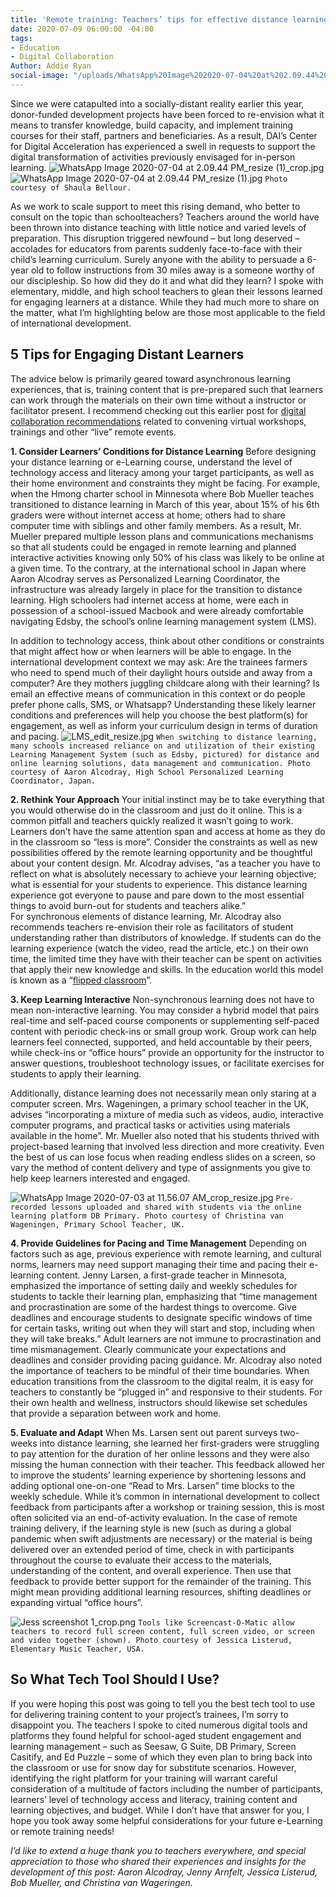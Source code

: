 ```yaml
---
title: 'Remote training: Teachers’ tips for effective distance learning'
date: 2020-07-09 06:00:00 -04:00
tags:
- Education
- Digital Collaboration
Author: Addie Ryan
social-image: "/uploads/WhatsApp%20Image%202020-07-04%20at%202.09.44%20PM_resize%20(1)_thumbnail.jpg"
---
```


Since we were catapulted into a socially-distant reality earlier this year, donor-funded development projects have been forced to re-envision what it means to transfer knowledge, build capacity, and implement training courses for their staff, partners and beneficiaries. As a result, DAI’s Center for Digital Acceleration has experienced a swell in requests to support the digital transformation of activities previously envisaged for in-person learning.
![WhatsApp Image 2020-07-04 at 2.09.44 PM_resize (1)_crop.jpg](/uploads/WhatsApp%20Image%202020-07-04%20at%202.09.44%20PM_resize%20(1)_crop.jpg)
![WhatsApp Image 2020-07-04 at 2.09.44 PM_resize (1).jpg](/uploads/WhatsApp%20Image%202020-07-04%20at%202.09.44%20PM_resize%20(1).jpg)
`Photo courtesy of Shaula Bellour.`

<!--more-->

As we work to scale support to meet this rising demand, who better to consult on the topic than schoolteachers? Teachers around the world have been thrown into distance teaching with little notice and varied levels of preparation. This disruption triggered newfound – but long deserved – accolades for educators from parents suddenly face-to-face with their child’s learning curriculum. Surely anyone with the ability to persuade a 6-year old to follow instructions from 30 miles away is a someone worthy of our discipleship. So how did they do it and what did they learn? I spoke with elementary, middle, and high school teachers to glean their lessons learned for engaging learners at a distance. While they had much more to share on the matter, what I’m highlighting below are those most applicable to the field of international development.

## 5 Tips for Engaging Distant Learners

The advice below is primarily geared toward asynchronous learning experiences, that is, training content that is pre-prepared such that learners can work through the materials on their own time without a instructor or facilitator present. I recommend checking out this earlier post for [digital collaboration recommendations](https://568d4cf73aaede128400000b.preview.siteleaf.com/hosting-virtual-meetings-recommendations-from-a-six-week-veteran.html?utm_source=related-box) related to convening virtual workshops, trainings and other “live” remote events.

**1. Consider Learners’ Conditions for Distance Learning**
Before designing your distance learning or e-Learning course, understand the level of technology access and literacy among your target participants, as well as their home environment and constraints they might be facing. For example, when the Hmong charter school in Minnesota where Bob Mueller teaches transitioned to distance learning in March of this year, about 15% of his 6th graders were without internet access at home; others had to share computer time with siblings and other family members. As a result, Mr. Mueller prepared multiple lesson plans and communications mechanisms so that all students could be engaged in remote learning and planned interactive activities knowing only 50% of his class was likely to be online at a given time. To the contrary, at the international school in Japan where Aaron Alcodray serves as Personalized Learning Coordinator, the infrastructure was already largely in place for the transition to distance learning. High schoolers had internet access at home, were each in possession of a school-issued Macbook and were already comfortable navigating Edsby, the school’s online learning management system (LMS).

In addition to technology access, think about other conditions or constraints that might affect how or when learners will be able to engage. In the international development context we may ask: Are the trainees farmers who need to spend much of their daylight hours outside and away from a computer? Are they mothers juggling childcare along with their learning? Is email an effective means of communication in this context or do people prefer phone calls, SMS, or Whatsapp? Understanding these likely learner conditions and preferences will help you choose the best platform(s) for engagement, as well as inform your curriculum design in terms of duration and pacing.
![LMS_edit_resize.jpg](/uploads/LMS_edit_resize.jpg)
`When switching to distance learning, many schools increased reliance on and utilization of their existing Learning Management System (such as Edsby, pictured) for distance and online learning solutions, data management and communication. Photo courtesy of Aaron Alcodray, High School Personalized Learning Coordinator, Japan.`

**2. Rethink Your Approach**
Your initial instinct may be to take everything that you would otherwise do in the classroom and just do it online. This is a common pitfall and teachers quickly realized it wasn’t going to work. Learners don’t have the same attention span and access at home as they do in the classroom so “less is more”. Consider the constraints as well as new possibilities offered by the remote learning opportunity and be thoughtful about your content design. Mr. Alcodray advises, “as a teacher you have to reflect on what is absolutely necessary to achieve your learning objective; what is essential for your students to experience. This distance learning experience got everyone to pause and pare down to the most essential things to avoid burn-out for students and teachers alike.”\
For synchronous elements of distance learning, Mr. Alcodray also recommends teachers re-envision their role as facilitators of student understanding rather than distributors of knowledge. If students can do the learning experience (watch the video, read the article, etc.) on their own time, the limited time they have with their teacher can be spent on activities that apply their new knowledge and skills. In the education world this model is known as a “[flipped classroom](https://www.educationnext.org/the-flipped-classroom/)”.

**3. Keep Learning Interactive**
Non-synchronous learning does not have to mean non-interactive learning. You may consider a hybrid model that pairs real-time and self-paced course components or supplementing self-paced content with periodic check-ins or small group work. Group work can help learners feel connected, supported, and held accountable by their peers, while check-ins or “office hours” provide an opportunity for the instructor to answer questions, troubleshoot technology issues, or facilitate exercises for students to apply their learning.

Additionally, distance learning does not necessarily mean only staring at a computer screen. Mrs. Wageningen, a primary school teacher in the UK, advises “incorporating a mixture of media such as videos, audio, interactive computer programs, and practical tasks or activities using materials available in the home”. Mr. Mueller also noted that his students thrived with project-based learning that involved less direction and more creativity.  Even the best of us can lose focus when reading endless slides on a screen, so vary the method of content delivery and type of assignments you give to help keep learners interested and engaged.

![WhatsApp Image 2020-07-03 at 11.56.07 AM_crop_resize.jpg](/uploads/WhatsApp%20Image%202020-07-03%20at%2011.56.07%20AM_crop_resize.jpg)
`Pre-recorded lessons uploaded and shared with students via the online learning platform DB Primary. Photo courtesy of Christina van Wageningen, Primary School Teacher, UK.`

**4. Provide Guidelines for Pacing and Time Management**
Depending on factors such as age, previous experience with remote learning, and cultural norms, learners may need support managing their time and pacing their e-learning content.  Jenny Larsen, a first-grade teacher in Minnesota, emphasized the importance of setting daily and weekly schedules for students to tackle their learning plan, emphasizing that “time management and procrastination are some of the hardest things to overcome. Give deadlines and encourage students to designate specific windows of time for certain tasks, writing out when they will start and stop, including when they will take breaks.”
Adult learners are not immune to procrastination and time mismanagement. Clearly communicate your expectations and deadlines and consider providing pacing guidance. Mr. Alcodray also noted the importance of teachers to be mindful of their time boundaries. When education transitions from the classroom to the digital realm, it is easy for teachers to constantly be “plugged in” and responsive to their students. For their own health and wellness, instructors should likewise set schedules that provide a separation between work and home.

**5. Evaluate and Adapt**
When Ms. Larsen sent out parent surveys two-weeks into distance learning, she learned her first-graders were struggling to pay attention for the duration of her online lessons and they were also missing the human connection with their teacher. This feedback allowed her to improve the students’ learning experience by shortening lessons and adding optional one-on-one “Read to Mrs. Larsen” time blocks to the weekly schedule. While it’s common in international development to collect feedback from participants after a workshop or training session, this is most often solicited via an end-of-activity evaluation. In the case of remote training delivery, if the learning style is new (such as during a global pandemic when swift adjustments are necessary) or the material is being delivered over an extended period of time, check in with participants throughout the course to evaluate their access to the materials, understanding of the content, and overall experience. Then use that feedback to provide better support for the remainder of the training. This might mean providing additional learning resources, shifting deadlines or expanding virtual “office hours”.

![Jess screenshot 1_crop.png](/uploads/Jess%20screenshot%201_crop.png)
`Tools like Screencast-O-Matic allow teachers to record full screen content, full screen video, or screen and video together (shown). Photo courtesy of Jessica Listerud, Elementary Music Teacher, USA.`

## So What Tech Tool Should I Use?

If you were hoping this post was going to tell you the best tech tool to use for delivering training content to your project’s trainees, I’m sorry to disappoint you. The teachers I spoke to cited numerous digital tools and platforms they found helpful for school-aged student engagement and learning management – such as Seesaw, G Suite, DB Primary, Screen Casitify, and Ed Puzzle – some of which they even plan to bring back into the classroom or use for snow day for substitute scenarios. However, identifying the right platform for your training will warrant careful consideration of a multitude of factors including the number of participants, learners’ level of technology access and literacy, training content and learning objectives, and budget. While I don’t have that answer for you, I hope you took away some helpful considerations for your future e-Learning or remote training needs!

*I’d like to extend a huge thank you to teachers everywhere, and special appreciation to those who shared their experiences and insights for the development of this post: Aaron Alcodray, Jenny Arnfelt, Jessica Listerud, Bob Mueller, and Christina van Wageringen.*